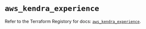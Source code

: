 # `aws_kendra_experience`

Refer to the Terraform Registory for docs: [`aws_kendra_experience`](https://registry.terraform.io/providers/hashicorp/aws/5.8.0/docs/resources/kendra_experience).
